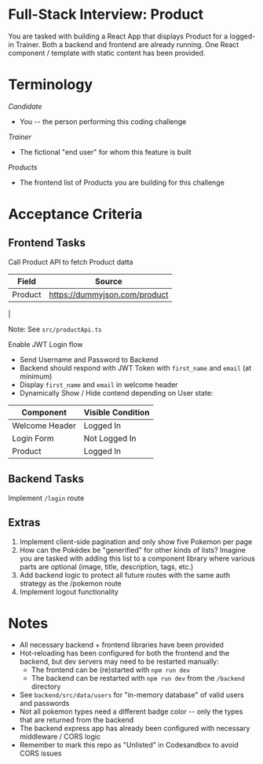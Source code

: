 # Full-Stack Interview: Product

You are tasked with building a React App that displays Product  for a logged-in Trainer. Both a backend and frontend are already running. One React component / template with static content has been provided.

# Terminology

_Candidate_

- You -- the person performing this coding challenge

_Trainer_

- The fictional "end user" for whom this feature is built

_Products_

- The frontend list of Products you are building for this challenge

# Acceptance Criteria

## Frontend Tasks

Call Product API to fetch Product datta

| Field       | Source                                                   |
| ----------- | -------------------------------------------------------- |
| Product      | https://dummyjson.com/product        |
|

Note: See `src/productApi.ts`


Enable JWT Login flow

- Send Username and Password to Backend
- Backend should respond with JWT Token with `first_name` and `email` (at minimum)
- Display `first_name` and `email` in welcome header
- Dynamically Show / Hide contend depending on User state:

| Component      | Visible Condition |
| -------------- | ----------------- |
| Welcome Header | Logged In         |
| Login Form     | Not Logged In     |
| Product        | Logged In         |


## Backend Tasks

Implement `/login` route


## Extras

1. Implement client-side pagination and only show five Pokemon per page
2. How can the Pokédex be "generified" for other kinds of lists? Imagine you are tasked with adding this list to a component library where various parts are optional (image, title, description, tags, etc.)
3. Add backend logic to protect all future routes with the same auth strategy as the /pokemon route
4. Implement logout functionality



# Notes

- All necessary backend + frontend libraries have been provided
- Hot-reloading has been configured for both the frontend and the backend, but dev servers may need to be restarted manually:
  - The frontend can be (re)started with `npm run dev`
  - The backend can be restarted with `npm run dev` from the `/backend` directory
- See `backend/src/data/users` for "in-memory database" of valid users and passwords
- Not all pokemon types need a different badge color -- only the types that are returned from the backend
- The backend express app has already been configured with necessary middleware / CORS logic
- Remember to mark this repo as "Unlisted" in Codesandbox to avoid CORS issues
